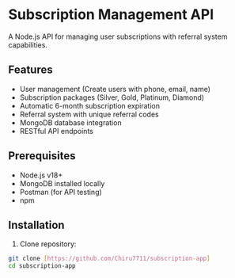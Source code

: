 # Subscription Management API

A Node.js API for managing user subscriptions with referral system capabilities.

## Features

- User management (Create users with phone, email, name)
- Subscription packages (Silver, Gold, Platinum, Diamond)
- Automatic 6-month subscription expiration
- Referral system with unique referral codes
- MongoDB database integration
- RESTful API endpoints

## Prerequisites

- Node.js v18+
- MongoDB installed locally
- Postman (for API testing)
- npm

## Installation

1. Clone repository:
```bash
git clone [https://github.com/Chiru7711/subscription-app]
cd subscription-app